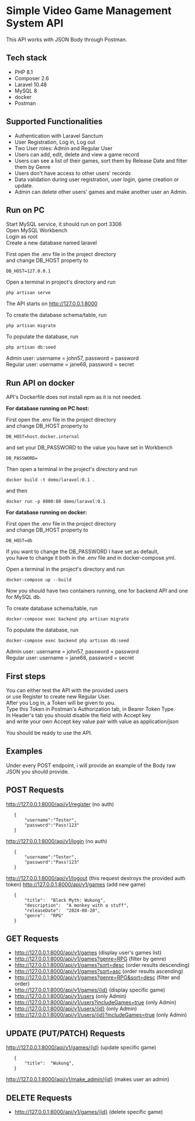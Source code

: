 ﻿# Simple Video Game Management System API
This API works with JSON Body through Postman.

## Tech stack

 - PHP 8.1
 - Composer 2.6
 - Laravel 10.48
 - MySQL 8
 - docker
 - Postman

## Supported Functionalities

 - Authentication with Laravel Sanctum
 - User Registration, Log in, Log out
 - Two User roles: Admin and Regular User
 - Users can add, edit, delete and view a game record
 - Users can see a list of their games, sort them by Release Date and filter them by Genre
 - Users don't have access to other users' records
 - Data validation during user registration, user login, game creation or update.
 - Admin can delete other users' games and make another user an Admin.

## Run on PC

Start MySQL service, it should run on port 3306  
Open MySQL Workbench  
Login as root  
Create a new database named laravel  

First open the .env file in the project directory  
and change DB_HOST property to

    DB_HOST=127.0.0.1

Open a terminal in project's directory and run

    php artisan serve

The API starts on http://127.0.0.1:8000

To create the database schema/table, run

    php artisan migrate
To populate the database, run

    php artisan db:seed
Admin user: username = john57, password = password  
Regular user: username = jane68, password = secret

## Run API on docker
API's Dockerfile does not install npm as it is not needed.  

**For database running on PC host:**

First open the .env file in the project directory  
and change DB_HOST property to

    DB_HOST=host.docker.internal
 and set your DB_PASSWORD to the value you have set in Workbench
 

    DB_PASSWORD=

Then open a terminal in the project's directory and run

    docker build -t demo/laravel:0.1 .
and then

    docker run -p 8000:80 demo/laravel:0.1

**For database  running on docker:**

First open the .env file in the project directory  
and change DB_HOST property to

    DB_HOST=db
 If you want to change the DB_PASSWORD I have set as default,  
 you have to change it both in the .env file and in docker-compose.yml.
 
Open a terminal in the project's directory and run

    docker-compose up --build
Now you should have two containers running, one for backend API and one for MySQL db.
  
To create database schema/table, run

    docker-compose exec backend php artisan migrate
To populate the database, run

    docker-compose exec backend php artisan db:seed
Admin user: username = john57, password = password  
Regular user: username = jane68, password = secret

## First steps
You can either test the API with the provided users  
or use Register to create new Regular User.  
After you Log in, a Token will be given to you.  
Type this Token in Postman's Authorization tab, in Bearer Token Type.  
In Header's tab you should disable the field with Accept key  
and write your own Accept key value pair with value as application/json  

You should be ready to use the API.

## Examples
Under every POST endpoint, i will provide an example of the Body raw JSON you should provide.

## POST Requests

   http://127.0.0.1:8000/api/v1/register (no auth)
   

       {
           "username":"Tester",
           "password":"Pass!123"
       }

http://127.0.0.1:8000/api/v1/login (no auth)
   

       {
           "username":"Tester",
           "password":"Pass!123"
       }

http://127.0.0.1:8000/api/v1/logout (this request destroys the provided auth token)
http://127.0.0.1:8000/api/v1/games (add new game)
   

       {
	       "title":  "Black Myth: Wukong",
	       "description":  "A monkey with a stuff",
	       "releaseDate":  "2024-08-20",
	       "genre":  "RPG"
       }


## GET Requests

- http://127.0.0.1:8000/api/v1/games (display user's games list)
- http://127.0.0.1:8000/api/v1/games?genre=RPG (filter by genre)
- http://127.0.0.1:8000/api/v1/games?sort=desc (order results descending)
- http://127.0.0.1:8000/api/v1/games?sort=asc (order results ascending)
- http://127.0.0.1:8000/api/v1/games?genre=RPG&sort=desc (filter and order)
- http://127.0.0.1:8000/api/v1/games/{id} (display specific game)
- http://127.0.0.1:8000/api/v1/users (only Admin)
- http://127.0.0.1:8000/api/v1/users?includeGames=true (only Admin)
- http://127.0.0.1:8000/api/v1/users/{id} (only Admin)
- http://127.0.0.1:8000/api/v1/users/{id}?includeGames=true (only Admin)

## UPDATE (PUT/PATCH) Requests

http://127.0.0.1:8000/api/v1/games/{id} (update specific game)

       {
	       "title":  "Wukong",
       }


http://127.0.0.1:8000/api/v1/make_admin/{id} (makes user an admin)

## DELETE Requests

- http://127.0.0.1:8000/api/v1/games/{id} (delete specific game)
